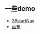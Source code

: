 ## 一些demo


* [36startNav](http://demo.amylee.site/canvas_tool/)
* [画布](http://demo.amylee.site/canvas_tool/)

